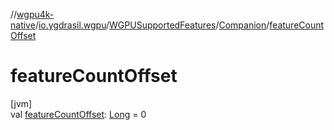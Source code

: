 //[wgpu4k-native](../../../../index.md)/[io.ygdrasil.wgpu](../../index.md)/[WGPUSupportedFeatures](../index.md)/[Companion](index.md)/[featureCountOffset](feature-count-offset.md)

# featureCountOffset

[jvm]\
val [featureCountOffset](feature-count-offset.md): [Long](https://kotlinlang.org/api/core/kotlin-stdlib/kotlin/-long/index.html) = 0
